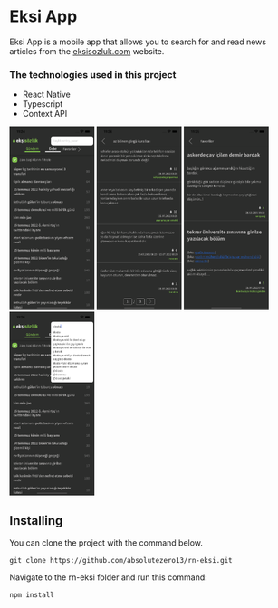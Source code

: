 # Eksi App

Eksi App is a mobile app that allows you to search for and read news articles from the [eksisozluk.com](https://eksisozluk.com) website.

### The technologies used in this project

- React Native
- Typescript
- Context API

<div>
<img  src="./readme-assets/main-page.png" width="150">        <img src="./readme-assets/entries.png" width="150"> 
 <img  src="./readme-assets/favs.png" width="150">             <img  src="./readme-assets/search.png" width="150">
</div>

## Installing

You can clone the project with the command below.

```
git clone https://github.com/absolutezero13/rn-eksi.git
```

Navigate to the rn-eksi folder and run this command:

```
npm install
```
